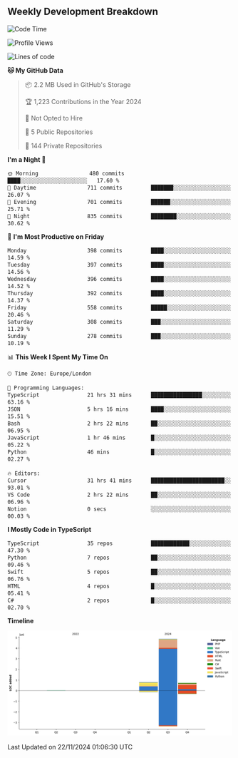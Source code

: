 


## Weekly Development Breakdown
<!--START_SECTION:waka-->
![Code Time](http://img.shields.io/badge/Code%20Time-1%2C561%20hrs%2048%20mins-blue)

![Profile Views](http://img.shields.io/badge/Profile%20Views-6-blue)

![Lines of code](https://img.shields.io/badge/From%20Hello%20World%20I%27ve%20Written-6.4%20million%20lines%20of%20code-blue)

**🐱 My GitHub Data** 

> 📦 2.2 MB Used in GitHub's Storage 
 > 
> 🏆 1,223 Contributions in the Year 2024
 > 
> 🚫 Not Opted to Hire
 > 
> 📜 5 Public Repositories 
 > 
> 🔑 144 Private Repositories 
 > 
**I'm a Night 🦉** 

```text
🌞 Morning                480 commits         ████░░░░░░░░░░░░░░░░░░░░░   17.60 % 
🌆 Daytime                711 commits         ███████░░░░░░░░░░░░░░░░░░   26.07 % 
🌃 Evening                701 commits         ██████░░░░░░░░░░░░░░░░░░░   25.71 % 
🌙 Night                  835 commits         ████████░░░░░░░░░░░░░░░░░   30.62 % 
```
📅 **I'm Most Productive on Friday** 

```text
Monday                   398 commits         ████░░░░░░░░░░░░░░░░░░░░░   14.59 % 
Tuesday                  397 commits         ████░░░░░░░░░░░░░░░░░░░░░   14.56 % 
Wednesday                396 commits         ████░░░░░░░░░░░░░░░░░░░░░   14.52 % 
Thursday                 392 commits         ████░░░░░░░░░░░░░░░░░░░░░   14.37 % 
Friday                   558 commits         █████░░░░░░░░░░░░░░░░░░░░   20.46 % 
Saturday                 308 commits         ███░░░░░░░░░░░░░░░░░░░░░░   11.29 % 
Sunday                   278 commits         ███░░░░░░░░░░░░░░░░░░░░░░   10.19 % 
```


📊 **This Week I Spent My Time On** 

```text
🕑︎ Time Zone: Europe/London

💬 Programming Languages: 
TypeScript               21 hrs 31 mins      ████████████████░░░░░░░░░   63.16 % 
JSON                     5 hrs 16 mins       ████░░░░░░░░░░░░░░░░░░░░░   15.51 % 
Bash                     2 hrs 22 mins       ██░░░░░░░░░░░░░░░░░░░░░░░   06.95 % 
JavaScript               1 hr 46 mins        █░░░░░░░░░░░░░░░░░░░░░░░░   05.22 % 
Python                   46 mins             █░░░░░░░░░░░░░░░░░░░░░░░░   02.27 % 

🔥 Editors: 
Cursor                   31 hrs 41 mins      ███████████████████████░░   93.01 % 
VS Code                  2 hrs 22 mins       ██░░░░░░░░░░░░░░░░░░░░░░░   06.96 % 
Notion                   0 secs              ░░░░░░░░░░░░░░░░░░░░░░░░░   00.03 % 
```

**I Mostly Code in TypeScript** 

```text
TypeScript               35 repos            ████████████░░░░░░░░░░░░░   47.30 % 
Python                   7 repos             ██░░░░░░░░░░░░░░░░░░░░░░░   09.46 % 
Swift                    5 repos             ██░░░░░░░░░░░░░░░░░░░░░░░   06.76 % 
HTML                     4 repos             █░░░░░░░░░░░░░░░░░░░░░░░░   05.41 % 
C#                       2 repos             █░░░░░░░░░░░░░░░░░░░░░░░░   02.70 % 
```



**Timeline**

![Lines of Code chart](https://raw.githubusercontent.com/mars-arch/mars-arch/main/assets/bar_graph.png)


 Last Updated on 22/11/2024 01:06:30 UTC
<!--END_SECTION:waka-->
